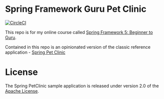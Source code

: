 # Spring Framework Guru Pet Clinic

[![CircleCI](https://circleci.com/gh/Jopkirs/sfg-pet-clinic/tree/my_development.svg?style=svg)](https://circleci.com/gh/Jopkirs/sfg-pet-clinic/tree/my_development)

This repo is for my online course called [Spring Framework 5: Beginner to Guru](https://www.udemy.com/spring-framework-5-beginner-to-guru/?couponCode=GITHUB_SFGPETCLINIC).

Contained in this repo is an opinionated version of the classic reference application - [Spring Pet Clinic](https://github.com/spring-projects/spring-petclinic)



# License

The Spring PetClinic sample application is released under version 2.0 of the [Apache License](http://www.apache.org/licenses/LICENSE-2.0).
